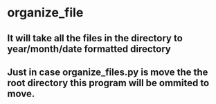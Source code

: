 # organize_file
## It will take all the files in the directory to year/month/date formatted directory
## Just in case organize_files.py is move the the root directory this program will be ommited to move.
